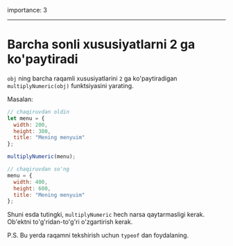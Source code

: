 importance: 3

---

# Barcha sonli xususiyatlarni 2 ga ko'paytiradi

`obj` ning barcha raqamli xususiyatlarini `2` ga ko'paytiradigan `multiplyNumeric(obj)` funktsiyasini yarating.

Masalan:

```js
// chaqiruvdan oldin
let menu = {
  width: 200,
  height: 300,
  title: "Mening menyuim"
};

multiplyNumeric(menu);

// chaqiruvdan so'ng
menu = {
  width: 400,
  height: 600,
  title: "Mening menyuim"
};
```

Shuni esda tutingki, `multiplyNumeric` hech narsa qaytarmasligi kerak. Ob'ektni to'g'ridan-to'g'ri o'zgartirish kerak.

P.S. Bu yerda raqamni tekshirish uchun `typeof` dan foydalaning.


